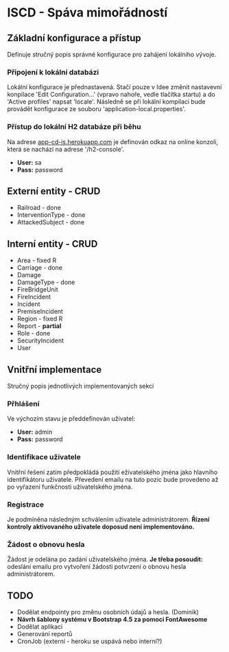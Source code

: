 # ISCD - Spáva mimořádností

## Základní konfigurace a přístup
Definuje stručný popis správné konfigurace pro zahájení lokálního vývoje.
### Připojení k lokální databázi
Lokální konfigurace je přednastavená. Stačí pouze v Idee změnit nastavevní konpilace 'Edit Configuration...' (vpravo nahoře, vedle tlačítka startu) a do 'Active profiles' napsat 'locale'. Následně se při lokální kompilaci bude provádět konfigurace ze souboru 'application-local.properties'.
### Přístup do lokální H2 databáze při běhu
Na adrese [app-cd-is.herokuapp.com](https://app-cd-is.herokuapp.com/) je definován odkaz na online konzoli, která se nachází na adrese '/h2-console'.
- **User:** sa
- **Pass:** password

## Externí entity - CRUD
- Railroad - done
- InterventionType - done
- AttackedSubject - done

## Interní entity - CRUD
- Area - fixed R
- Carriage - done
- Damage
- DamageType - done
- FireBridgeUnit
- FireIncident
- Incident
- PremiseIncident
- Region - fixed R
- Report - **partial**
- Role - done
- SecurityIncident
- User

## Vnitřní implementace
Stručný popis jednotlivých implementovaných sekcí

### Přhlášení
Ve výchozím stavu je předdefinován uživatel:
- **User:** admin
- **Pass:** password

### Identifikace uživatele
Vnitřní řešení zatím předpokládá použití eživatelského jména jako hlavního identifikátoru uživatele. Převedení emailu na tuto pozic bude provedeno až po vyřazení funkčnosti uživatelského jména.

### Registrace
Je podmíněna následným schválením uživatele administrátorem. **Řízení kontroly aktivovaného uživatele doposud není implementováno.**

### Žádost o obnovu hesla
Žádost je odelána po zadání uživatelského jména. **Je třeba posoudit:** odeslání emailu pro vytvoření žádosti potvrzení o obnovu hesla administrátorem.

## TODO
- Dodělat endpointy pro změnu osobních údajů a hesla. (Dominik)
- **Návrh šablony systému v Bootstrap 4.5 za pomocí FontAwesome**
- Dodělat aplikaci
- Generování reportů
- CronJob (externí - heroku se uspává nebo interní?)